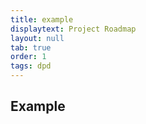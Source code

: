 ```yaml
---
title: example
displaytext: Project Roadmap
layout: null
tab: true
order: 1
tags: dpd
---
```


## Example 

